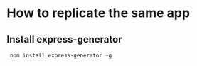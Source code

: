 # How to replicate the same app

## Install express-generator

```
 npm install express-generator -g
```

